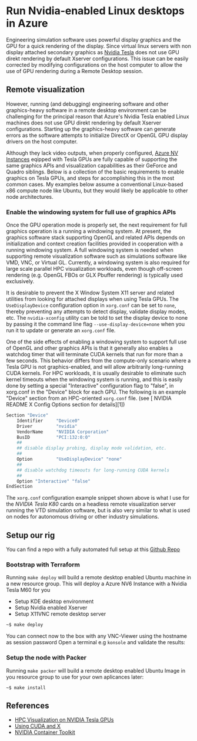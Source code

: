 # Run Nvidia-enabled Linux desktops in Azure
Engineering simulation software uses powerful display graphics and the GPU for a quick rendering of the display. Since virtual linux servers with non display attached secondary graphics as [Nvidia Tesla](https://en.wikipedia.org/wiki/Nvidia_Tesla) does not use GPU direkt rendering by default Xserver configurations. This issue can be easily corrected by modifying configurations on the host computer to allow the use of GPU rendering during a Remote Desktop session.

## Remote visualization
 However, running (and debugging) engineering software and other graphics-heavy software in a remote desktop environment can be challenging for the principal reason that Azure's Nvidia Tesla enabled Linux machines does not use GPU direkt rendering by default Xserver configurations. Starting up the graphics-heavy software can generate errors as the software attempts to initialize DirectX or OpenGL GPU display drivers on the host computer.

Although they lack video outputs, when properly configured, [Azure NV Instances](https://docs.microsoft.com/en-us/azure/virtual-machines/nv-series) eqipped with Tesla GPUs are fully capable of supporting the same graphics APIs and visualization capabilities as their GeForce and Quadro siblings. Below is a collection of the basic requirements to enable graphics on Tesla GPUs, and steps for accomplishing this in the most common cases. My examples below assume a conventional Linux-based x86 compute node like Ubuntu, but they would likely be applicable to other node architectures.

### Enable the windowing system for full use of graphics APIs

Once the GPU operation mode is properly set, the next requirement for full graphics operation is a running a windowing system. At present, the graphics software stack supporting OpenGL and related APIs depends on initialization and context creation facilities provided in cooperation with a running windowing system. A full windowing system is needed when supporting remote visualization software such as simulations software like VMD, VNC, or Virtual GL. Currently, a windowing system is also required for large scale parallel HPC visualization workloads, even though off-screen rendering (e.g. OpenGL FBOs or GLX Pbuffer rendering) is typically used exclusively.

It is desirable to prevent the X Window System X11 server and related utilities from looking for attached displays when using Tesla GPUs. The `UseDisplayDevice` configuration option in `xorg.conf` can be set to `none`, thereby preventing any attempts to detect display, validate display modes, etc. The `nvidia-xconfig` utility can be told to set the display device to none by passing it the command line flag `--use-display-device=none` when you run it to update or generate an `xorg.conf` file.

One of the side effects of enabling a windowing system to support full use of OpenGL and other graphics APIs is that it generally also enables a watchdog timer that will terminate CUDA kernels that run for more than a few seconds. This behavior differs from the compute-only scenario where a Tesla GPU is not graphics-enabled, and will allow arbitrarily long-running CUDA kernels. For HPC workloads, it is usually desirable to eliminate such kernel timeouts when the windowing system is running, and this is easily done by setting a special "Interactive" configuration flag to "false", in xorg.conf in the "Device" block for each GPU. The following is an example "Device" section from an HPC-oriented `xorg.conf` file. (see [ NVIDIA README X Config Options section for details][1])

```bash
Section "Device"
    Identifier     "Device0"
    Driver         "nvidia"
    VendorName     "NVIDIA Corporation"
    BusID          "PCI:132:0:0"
    ##
    ## disable display probing, display mode validation, etc. 
    ##
    Option         "UseDisplayDevice" "none"
    ##
    ## disable watchdog timeouts for long-running CUDA kernels
    ##
    Option "Interactive" "false"
EndSection
```

The `xorg.conf` configuration example snippet shown above is what I use for the *NVIDIA Tesla K80* cards on a headless remote visualization server running the VTD simulation software, but is also very similar to what is used on nodes for autonomous driving or other industry simulations.

## Setup our rig
You can find a repo with a fully automated full setup at this [Github Repo](https://github.com/aheumaier/azure-nvidia-linux-desktop) 


### Bootstrap with Terraform

Running `make deploy` will build a remote desktop enabled Ubuntu machine in a new resource group.
This will deploy a Azure NV6 Instance with a Nvidia Tesla M60 for you 
- Setup KDE desktop environment
- Setup Nvidia enabled Xserver
- Setup X11VNC remote desktop server


```bash
~$ make deploy  
```

You can connect now to the box with any VNC-Viewer using the hostname as session password
Open a terminal e.g `konsole` and validate the results: 


### Setup the node with Packer

Running  `make packer` will build a remote desktop enabled Ubuntu Image in you resource group to use for your own aplicances later:

```
~$ make install  
```

## References

- [HPC Visualization on NVIDIA Tesla GPUs](https://devblogs.nvidia.com/hpc-visualization-nvidia-tesla-gpus/)
- [Using CUDA and X](https://nvidia.custhelp.com/app/answers/detail/a_id/3029/~/using-cuda-and-x)
- [NVIDIA Container Toolkit](https://github.com/NVIDIA/nvidia-docker) 
